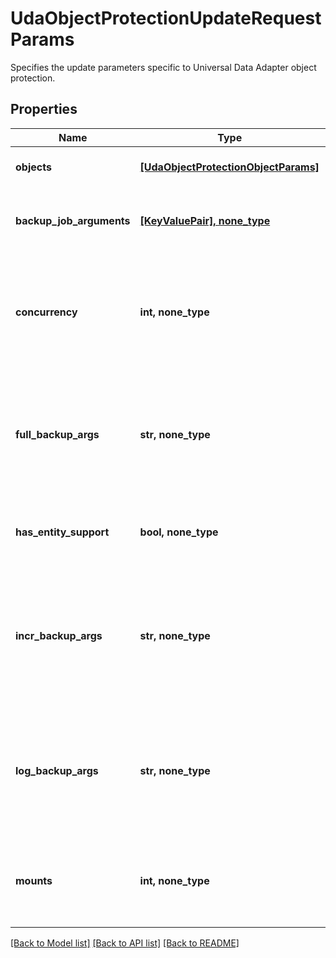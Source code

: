 # UdaObjectProtectionUpdateRequestParams

Specifies the update parameters specific to Universal Data Adapter object protection.

## Properties
Name | Type | Description | Notes
------------ | ------------- | ------------- | -------------
**objects** | [**[UdaObjectProtectionObjectParams]**](UdaObjectProtectionObjectParams.md) | Specifies the objects to be included in the Object Protection. | 
**backup_job_arguments** | [**[KeyValuePair], none_type**](KeyValuePair.md) | Specifies the map of custom arguments to be supplied to the various backup scripts. | [optional] 
**concurrency** | **int, none_type** | Specifies the maximum number of concurrent IO Streams thatwill be created to exchange data with the cluster. If not specified, the default value is taken as 1. | [optional]  if omitted the server will use the default value of 1
**full_backup_args** | **str, none_type** | Specifies the custom arguments to be supplied to the full backup script when a full backup is enabled in the policy. This field is deprecated. Use backupJobArguments instead. | [optional] 
**has_entity_support** | **bool, none_type** | Specifies whether this Protection Group is created from a source having entity support. | [optional] [readonly] 
**incr_backup_args** | **str, none_type** | Specifies the custom arguments to be supplied to the incremental backup script when an incremental backup is enabled in the policy. This field is deprecated. Use backupJobArguments instead. | [optional] 
**log_backup_args** | **str, none_type** | Specifies the custom arguments to be supplied to the log backup script when a log backup is enabled in the policy. This field is deprecated. Use backupJobArguments instead. | [optional] 
**mounts** | **int, none_type** | Specifies the maximum number of view mounts per host. If not specified, the default value is taken as 1. | [optional]  if omitted the server will use the default value of 1

[[Back to Model list]](../README.md#documentation-for-models) [[Back to API list]](../README.md#documentation-for-api-endpoints) [[Back to README]](../README.md)


